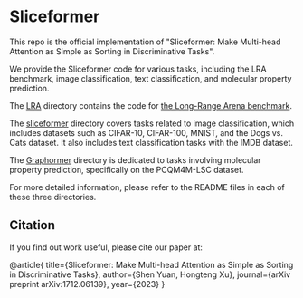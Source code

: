 # Sliceformer 


This repo is the official implementation of "Sliceformer: Make Multi-head Attention as Simple as Sorting in Discriminative Tasks".

We provide the Sliceformer code for various tasks, including the LRA benchmark, image classification, text classification, and molecular property prediction.

The [LRA](https://github.com/DaShenZi721/sliceformer/tree/master/LRA) directory contains the code for [the Long-Range Arena benchmark](https://github.com/google-research/long-range-arena).

The [sliceformer](https://github.com/DaShenZi721/sliceformer/tree/master/sliceformer) directory covers tasks related to image classification, which includes datasets such as CIFAR-10, CIFAR-100, MNIST, and the Dogs vs. Cats dataset. It also includes text classification tasks with the IMDB dataset.

The [Graphormer](https://github.com/DaShenZi721/sliceformer/tree/master/Graphormer) directory is dedicated to tasks involving molecular property prediction, specifically on the PCQM4M-LSC dataset.

For more detailed information, please refer to the README files in each of these three directories.

## Citation

If you find out work useful, please cite our paper at:

@article{
  title={Sliceformer: Make Multi-head Attention as Simple as Sorting in Discriminative Tasks},
  author={Shen Yuan, Hongteng Xu},
  journal={arXiv preprint arXiv:1712.06139},
  year={2023}
}